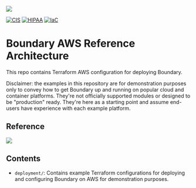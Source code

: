 ![](boundary.png)

[![CIS](https://app.soluble.cloud/api/v1/public/badges/c39e6fc7-caa1-43e0-a00e-dd71a724a043.svg)](https://app.soluble.cloud/repos/details/github.com/aggie-innovation-platform-private/boundary-reference-architecture)  [![HIPAA](https://app.soluble.cloud/api/v1/public/badges/f3d4496e-bcb0-4a40-a4ad-96b973068a95.svg)](https://app.soluble.cloud/repos/details/github.com/aggie-innovation-platform-private/boundary-reference-architecture)  [![IaC](https://app.soluble.cloud/api/v1/public/badges/5e116ff1-ea06-41af-9690-fa2495062477.svg)](https://app.soluble.cloud/repos/details/github.com/aggie-innovation-platform-private/boundary-reference-architecture)  
# Boundary AWS Reference Architecture
This repo contains Terraform AWS configuration for deploying Boundary.

Disclaimer: the examples in this repository are for demonstration purposes only to convey how to get Boundary up and running
on popular cloud and container platforms. They're not officially supported modules or designed to be "production" ready. They're
here as a starting point and assume end-users have experience with each example platform.

## Reference
![](arch.png)

## Contents
- `deployment/`: Contains example Terraform configurations for deploying and configuring Boundary on AWS for demonstration purposes.
